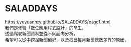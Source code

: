 # SALADDAYS
https://yuyuanhey.github.io/SALADDAYS/page1.html<br>
我們是修習「數位應用程式設計」的學生，<br>
透過爬取新聞資料並從不同面向分析，<br>
希望可以從中挖掘新聞偏好，以及找出每月新聞總數差異的原因。<br>

